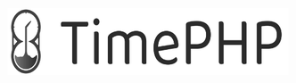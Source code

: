 <p align="center">
  <img height="120" src="https://raw.githubusercontent.com/TimePHP-org/TimePHP-Assets/debc47e5beb69b1c952f29e3b20ac998db233efd/assets/Logo%20horizontal%20texte/logo_horizontal.svg"/>
</p>

